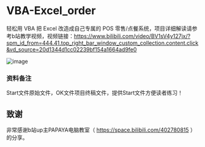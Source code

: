 # VBA-Excel_order
轻松用 VBA 把 Excel 改造成自己专属的 POS 零售/点餐系统，项目详细解读请参考b站教学视频，视频链接：https://www.bilibili.com/video/BV1sV4y127jx/?spm_id_from=444.41.top_right_bar_window_custom_collection.content.click&vd_source=20d1344d1cc02239bf154a1664ad9fe0

![image](https://github.com/JunHuaBai96/VBA-Excel_order/assets/102909786/4608dfc9-be6e-4fe4-8f2b-45a65aad1f07)

### 资料备注
Start文件原始文件，OK文件项目终稿文件，提供Start文件方便读者练习！

##  致谢
非常感谢b站up主PAPAYA电脑教室（ https://space.bilibili.com/402780815 ）的分享。
